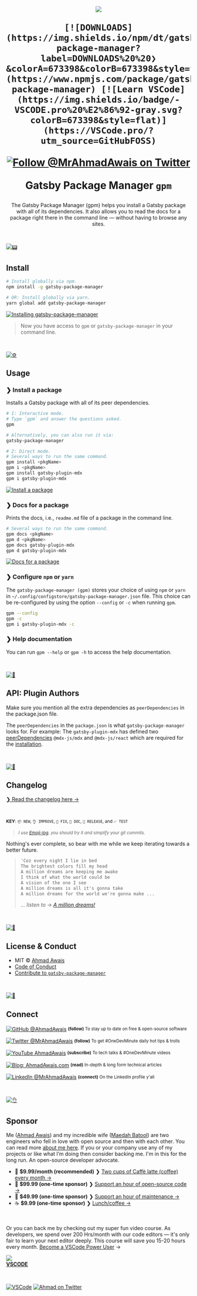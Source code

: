<h1 align="center">
  <img src="./.github/assets/gatsby-package-manager.jpg" />
	<br>

	[![DOWNLOADS](https://img.shields.io/npm/dt/gatsby-package-manager?label=DOWNLOADS%20%20❯&colorA=673398&colorB=673398&style=flat)](https://www.npmjs.com/package/gatsby-package-manager) [![Learn VSCode](https://img.shields.io/badge/-VSCODE.pro%20%E2%86%92-gray.svg?colorB=673398&style=flat)](https://VSCode.pro/?utm_source=GitHubFOSS)
[![Follow @MrAhmadAwais on Twitter](https://img.shields.io/badge/FOLLOW%20@MRAHMADAWAIS%20%E2%86%92-gray.svg?colorA=673398&colorB=673398&style=flat)](https://twitter.com/mrahmadawais/)

  Gatsby Package Manager `gpm`

</h1>

<p align="center">
The Gatsby Package Manager (gpm) helps you install a Gatsby package with all of its dependencies. It also allows you to read the docs for a package right there in the command line — without having to browse any sites.
</p>

<br>

[![📟](https://raw.githubusercontent.com/ahmadawais/stuff/master/images/git/install.png)](./../../)

## Install

```sh
# Install globally via npm.
npm install -g gatsby-package-manager

# OR: Install globally via yarn.
yarn global add gatsby-package-manager
```

[![Installing gatsby-package-manager](./.github/assets/1.gif)](./../../)

> Now you have access to `gpm` or `gatsby-package-manager` in your command line.

<br>

[![⚙️](https://raw.githubusercontent.com/ahmadawais/stuff/master/images/git/usage.png)](./../../)

## Usage

### ❯ Install a package

Installs a Gatsby package with all of its peer dependencies.

```sh
# 1: Interactive mode.
# Type `gpm` and answer the questions asked.
gpm

# Alternatively, you can also run it via:
gatsby-package-manager

# 2: Direct mode.
# Several ways to run the same command.
gpm install <pkgName>
gpm i <pkgName>
gpm install gatsby-plugin-mdx
gpm i gatsby-plugin-mdx
```

[![Install a package](./.github/assets/2.gif)](./../../)

### ❯ Docs for a package

Prints the docs, i.e., `readme.md` file of a package in the command line.

```sh
# Several ways to run the same command.
gpm docs <pkgName>
gpm d <pkgName>
gpm docs gatsby-plugin-mdx
gpm d gatsby-plugin-mdx
```

[![Docs for a package](./.github/assets/3.gif)](./../../)


### ❯ Configure `npm` or `yarn`

The `gatsby-package-manager (gpm)` stores your choice of using  `npm` or `yarn` in `~/.config/configstore/gatsby-package-manager.json` file. This choice can be re-configured by using the option `--config` or `-c` when running `gpm`.

```sh
gpm --config
gpm -c
gpm i gatsby-plugin-mdx -c
```

### ❯ Help documentation

You can run `gpm --help` or `gpm -h` to access the help documentation.

<br />

[![📃](https://raw.githubusercontent.com/ahmadawais/stuff/master/images/git/options.png)](./../../)

## API: Plugin Authors

Make sure you mention all the extra dependencies as `peerDependencies` in the package.json file.

The `peerDependencies` in the `package.json` is what `gatsby-package-manager` looks for. For example: The `gatsby-plugin-mdx` has defined two [peerDependencies](https://github.com/gatsbyjs/gatsby/blob/master/packages/gatsby-plugin-mdx/package.json#L16-L19) `@mdx-js/mdx` and `@mdx-js/react` which are required for the [installation](https://github.com/gatsbyjs/gatsby/tree/master/packages/gatsby-plugin-mdx#installation).

<br />

[![📝](https://raw.githubusercontent.com/ahmadawais/stuff/master/images/git/log.png)](changelog.md)

## Changelog

[❯ Read the changelog here →](changelog.md)

<br>

<small>**KEY**: `📦 NEW`, `👌 IMPROVE`, `🐛 FIX`, `📖 DOC`, `🚀 RELEASE`, and `✅ TEST`

> _I use [Emoji-log](https://github.com/ahmadawais/Emoji-Log), you should try it and simplify your git commits._

</small>

Nothing's ever complete, so bear with me while we keep iterating towards a better future.

> ```html
> 'Coz every night I lie in bed
> The brightest colors fill my head
> A million dreams are keeping me awake
> I think of what the world could be
> A vision of the one I see
> A million dreams is all it's gonna take
> A million dreams for the world we're gonna make ...
> ```
> ... _listen to → [A million dreams!](https://www.youtube.com/watch?v=pSQk-4fddDI)_

<br>

[![📃](https://raw.githubusercontent.com/ahmadawais/stuff/master/images/git/license.png)](./../../)

## License & Conduct

- MIT © [Ahmad Awais](https://twitter.com/MrAhmadAwais/)
- [Code of Conduct](code-of-conduct.md)
- [Contribute to `gatsby-package-manager`](contributing.md)

<br>

[![🙌](https://raw.githubusercontent.com/ahmadawais/stuff/master/images/git/connect.png)](./../../)

## Connect

<div align="left">
    <p><a href="https://github.com/ahmadawais"><img alt="GitHub @AhmadAwais" align="center" src="https://img.shields.io/badge/GITHUB-gray.svg?colorB=6cc644&colorA=6cc644&style=flat" /></a>&nbsp;<small><strong>(follow)</strong> To stay up to date on free & open-source software</small></p>
    <p><a href="https://twitter.com/MrAhmadAwais/"><img alt="Twitter @MrAhmadAwais" align="center" src="https://img.shields.io/badge/TWITTER-gray.svg?colorB=1da1f2&colorA=1da1f2&style=flat" /></a>&nbsp;<small><strong>(follow)</strong> To get #OneDevMinute daily hot tips & trolls</small></p>
    <p><a href="https://www.youtube.com/AhmadAwais"><img alt="YouTube AhmadAwais" align="center" src="https://img.shields.io/badge/YOUTUBE-gray.svg?colorB=ff0000&colorA=ff0000&style=flat" /></a>&nbsp;<small><strong>(subscribe)</strong> To tech talks & #OneDevMinute videos</small></p>
    <p><a href="https://AhmadAwais.com/"><img alt="Blog: AhmadAwais.com" align="center" src="https://img.shields.io/badge/MY%20BLOG-gray.svg?colorB=4D2AFF&colorA=4D2AFF&style=flat" /></a>&nbsp;<small><strong>(read)</strong> In-depth & long form technical articles</small></p>
    <p><a href="https://www.linkedin.com/in/MrAhmadAwais/"><img alt="LinkedIn @MrAhmadAwais" align="center" src="https://img.shields.io/badge/LINKEDIN-gray.svg?colorB=0077b5&colorA=0077b5&style=flat" /></a>&nbsp;<small><strong>(connect)</strong> On the LinkedIn profile y'all</small></p>
</div>

<br>

[![👌](https://raw.githubusercontent.com/ahmadawais/stuff/master/images/git/sponsor.png)](./../../)

## Sponsor

Me ([Ahmad Awais](https://twitter.com/mrahmadawais/)) and my incredible wife ([Maedah Batool](https://twitter.com/MaedahBatool/)) are two engineers who fell in love with open source and then with each other. You can read more [about me here](https://ahmadawais.com/about). If you or your company use any of my projects or like what I’m doing then consider backing me. I'm in this for the long run. An open-source developer advocate.

- 🌟  **$9.99/month (recommended)** ❯ [Two cups of Caffè latte (coffee) every month →](https://pay.paddle.com/checkout/540217)
- 🚀  **$99.99 (one-time sponsor)** ❯ [Support an hour of open-source code →](https://pay.paddle.com/checkout/515568)
- 🔰  **$49.99 (one-time sponsor)** ❯ [Support an hour of maintenance →](https://pay.paddle.com/checkout/527253)
- ☕️  **$9.99 (one-time sponsor)** ❯ [Lunch/coffee →](https://pay.paddle.com/checkout/527254)

<br>

Or you can back me by checking out my super fun video course. As developers, we spend over 200 Hrs/month with our code editors — it's only fair to learn your next editor deeply. This course will save you 15-20 hours every month.  <a href="https://vscode.pro/?utm_source=GitHubFOSS" target="_blank">Become a VSCode Power User</a> →</p>

<a href="https://vscode.pro/?utm_source=GitHubFOSS" target="_blank"><img src="https://raw.githubusercontent.com/ahmadawais/stuff/master/images/vscodepro/VSCode.jpeg" /><br><strong>VSCODE</strong></a>

<br>

[![VSCode](https://img.shields.io/badge/-VSCode.pro%20%E2%86%92-gray.svg?colorB=4D2AFF&style=flat)](https://VSCode.pro/?utm_source=GitHubFOSS)
[![Ahmad on Twitter](https://img.shields.io/twitter/follow/mrahmadawais.svg?style=social&label=Follow%20@MrAhmadAwais)](https://twitter.com/mrahmadawais/)
